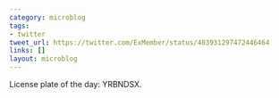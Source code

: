 ```yaml
---
category: microblog
tags:
- twitter
tweet_url: https://twitter.com/ExMember/status/403931297472446464
links: []
layout: microblog
---
```

License plate of the day: YRBNDSX.
